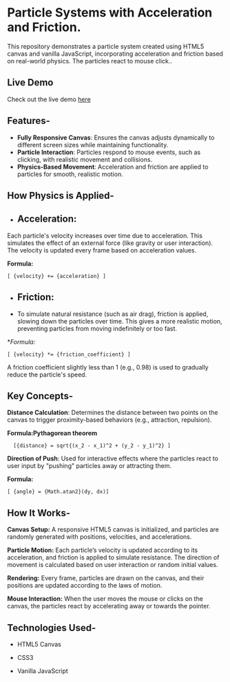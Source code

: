 # Particle Systems with Acceleration and Friction.

This repository demonstrates a particle system created using HTML5 canvas and vanilla JavaScript, incorporating acceleration and friction based on real-world physics. The particles react to mouse click..

## Live Demo

Check out the live demo [here](https://algomystique.github.io/ParticleSystems-Physics)

## Features-

- **Fully Responsive Canvas**: Ensures the canvas adjusts dynamically to different screen sizes while maintaining functionality.
- **Particle Interaction**: Particles respond to mouse events, such as clicking, with realistic movement and collisions.
- **Physics-Based Movement**: Acceleration and friction are applied to particles for smooth, realistic motion.

## How Physics is Applied-

- ## Acceleration:

Each particle's velocity increases over time due to acceleration. This simulates the effect of an external force (like gravity or user interaction). The velocity is updated every frame based on acceleration values.

**Formula:**
```
[ {velocity} += {acceleration} ]
```
- ## Friction:
- To simulate natural resistance (such as air drag), friction is applied, slowing down the particles over time. This gives a more realistic motion, preventing particles from moving indefinitely or too fast.

**Formula:*
```
[ {velocity} *= {friction_coefficient} ]
```

A friction coefficient slightly less than 1 (e.g., 0.98) is used to gradually reduce the particle's speed.

## Key Concepts-

 **Distance Calculation**: Determines the distance between two points on the canvas to trigger proximity-based behaviors (e.g., attraction, repulsion).
  
 **Formula:Pythagorean theorem**
```
  [{distance} = sqrt{(x_2 - x_1)^2 + (y_2 - y_1)^2} ]
  ```
 **Direction of Push**: Used for interactive effects where the particles react to user input by "pushing" particles away or attracting them.
  
  **Formula:**

  ```
  [ {angle} = {Math.atan2}(dy, dx)]
```
## How It Works-

**Canvas Setup:** A responsive HTML5 canvas is initialized, and particles are randomly generated with positions, velocities, and accelerations.

**Particle Motion:** Each particle’s velocity is updated according to its acceleration, and friction is applied to simulate resistance. The direction of movement is calculated based on user interaction or random initial values.

**Rendering:** Every frame, particles are drawn on the canvas, and their positions are updated according to the laws of motion.

**Mouse Interaction:** When the user moves the mouse or clicks on the canvas, the particles react by accelerating away or towards the pointer.

## Technologies Used-

- HTML5 Canvas

- CSS3

- Vanilla JavaScript


